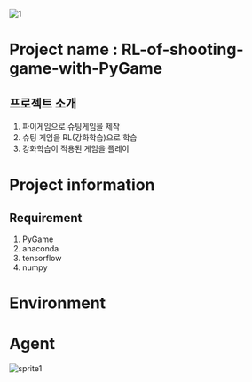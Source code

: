 ![1](https://user-images.githubusercontent.com/55978194/84865962-0b652000-b0b4-11ea-94d9-1e5f6f18d941.png)

# Project name : RL-of-shooting-game-with-PyGame
## 프로젝트 소개
1. 파이게임으로 슈팅게임을 제작
2. 슈팅 게임을 RL(강화학습)으로 학습
3. 강화학습이 적용된 게임을 플레이

# Project information
## Requirement
1. PyGame
2. anaconda
3. tensorflow
4. numpy

# Environment


# Agent
![sprite1](https://user-images.githubusercontent.com/55978194/84870916-dc05e180-b0ba-11ea-8329-0762be789882.png)
